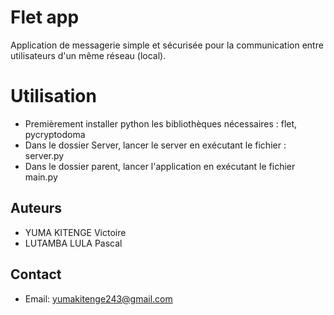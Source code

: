 # Flet app

Application de messagerie simple et sécurisée pour la communication entre utilisateurs d'un même réseau (local).

# Utilisation
- Premièrement installer python les bibliothèques nécessaires : flet, pycryptodoma
- Dans le dossier Server, lancer le server en exécutant le fichier : server.py
- Dans le dossier parent, lancer l'application en exécutant le fichier main.py

## Auteurs

- YUMA KITENGE Victoire
- LUTAMBA LULA Pascal

## Contact

- Email: yumakitenge243@gmail.com

